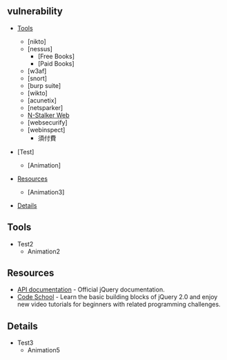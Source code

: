 ## vulnerability

* [Tools](#tools)
    * [nikto]
    * [nessus]
        * [Free Books]
        * [Paid Books]
    * [w3af]
    * [snort]
    * [burp suite]
    * [wikto]
    * [acunetix]
    * [netsparker]
    * [N-Stalker Web](http://des13.com/news/news/527-websafe)
    * [websecurify]
    * [webinspect]
    	* 須付費
    
    
    
    
* [Test]
    * [Animation]
* [Resources](#resources)
	* [Animation3]
* [Details](#details)



## Tools
	
* Test2
    * Animation2


## Resources

* [API documentation](http://api.jquery.com/) - Official jQuery documentation.
* [Code School](https://www.codeschool.com/courses/try-jquery) - Learn the basic building blocks of jQuery 2.0 and enjoy new video tutorials for beginners with related programming challenges.

## Details
	
* Test3
    * Animation5
